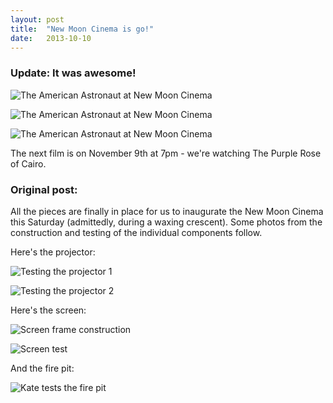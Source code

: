 ```yaml
---
layout: post
title:  "New Moon Cinema is go!"
date:   2013-10-10
---
```



### Update: It was awesome!

![The American Astronaut at New Moon Cinema](//somesquares.org/static/img/new-moon-cinema/american-astronaut-2.jpg)

![The American Astronaut at New Moon Cinema](//somesquares.org/static/img/new-moon-cinema/american-astronaut-1.jpg)

![The American Astronaut at New Moon Cinema](//somesquares.org/static/img/new-moon-cinema/screen-test.jpg)

The next film is on November 9th at 7pm - we're watching The Purple Rose of Cairo.


### Original post:
All the pieces are finally in place for us to inaugurate the New Moon Cinema this Saturday (admittedly, during a waxing crescent). Some photos from the construction and testing of the individual components follow.

Here's the projector:

![Testing the projector 1](//somesquares.org/static/img/new-moon-cinema/projector.jpg)

![Testing the projector 2](//somesquares.org/static/img/new-moon-cinema/projector-test.jpg)


Here's the screen:

![Screen frame construction](//somesquares.org/static/img/new-moon-cinema/movie-screen-frame.jpg)

![Screen test](//somesquares.org/static/img/new-moon-cinema/movie-screen.jpg)

And the fire pit:

![Kate tests the fire pit](//somesquares.org/static/img/new-moon-cinema/kate-fire.jpg)